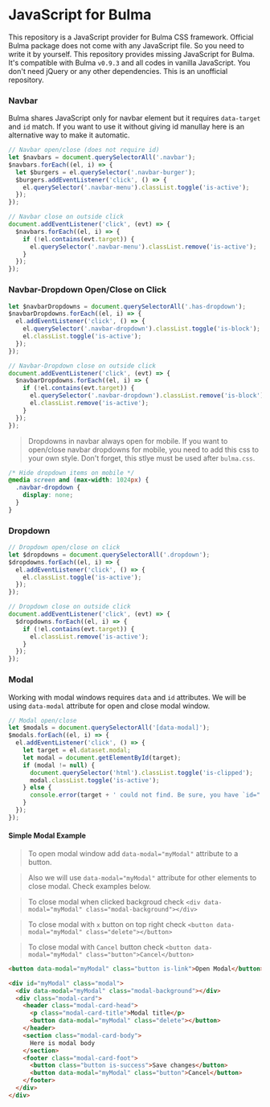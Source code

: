# JavaScript for Bulma
This repository is a JavaScript provider for Bulma CSS framework. Official Bulma package does not come with any JavaScript file. So you need to write it by yourself. This repository provides missing JavaScript for Bulma. It's compatible with Bulma `v0.9.3` and all codes in vanilla JavaScript. You don't need jQuery or any other dependencies. This is an unofficial repository.


### Navbar 
Bulma shares JavaScript only for navbar element but it requires `data-target` and `id` match. If you want to use it without giving id manullay here is an alternative way to make it automatic.


```js
// Navbar open/close (does not require id)
let $navbars = document.querySelectorAll('.navbar');
$navbars.forEach((el, i) => {
  let $burgers = el.querySelector('.navbar-burger');
  $burgers.addEventListener('click', () => {
    el.querySelector('.navbar-menu').classList.toggle('is-active');
  });
});

// Navbar close on outside click
document.addEventListener('click', (evt) => {
  $navbars.forEach((el, i) => {
    if (!el.contains(evt.target)) {
      el.querySelector('.navbar-menu').classList.remove('is-active');
    }
  });
});
```

### Navbar-Dropdown Open/Close on Click
```js
let $navbarDropdowns = document.querySelectorAll('.has-dropdown');
$navbarDropdowns.forEach((el, i) => {
  el.addEventListener('click', () => {
    el.querySelector('.navbar-dropdown').classList.toggle('is-block');
    el.classList.toggle('is-active');
  });
});

// Navbar-Dropdown close on outside click
document.addEventListener('click', (evt) => {
  $navbarDropdowns.forEach((el, i) => {
    if (!el.contains(evt.target)) {
      el.querySelector('.navbar-dropdown').classList.remove('is-block');
      el.classList.remove('is-active');
    }
  });
});
```

> Dropdowns in navbar always open for mobile. If you want to open/close navbar dropdowns for mobile, you need to add this css to your own style. Don't forget, this stlye must be used after `bulma.css`.
```css
/* Hide dropdown items on mobile */
@media screen and (max-width: 1024px) {
  .navbar-dropdown {
    display: none;
  }
}
```

### Dropdown
```js
// Dropdown open/close on click
let $dropdowns = document.querySelectorAll('.dropdown');
$dropdowns.forEach((el, i) => {
  el.addEventListener('click', () => {
    el.classList.toggle('is-active');
  });
});

// Dropdown close on outside click
document.addEventListener('click', (evt) => {
  $dropdowns.forEach((el, i) => {
    if (!el.contains(evt.target)) {
      el.classList.remove('is-active');
    }
  });
});
```

### Modal
Working with modal windows requires `data` and `id` attributes. We will be using `data-modal` attribute for open and close modal window. 

```js
// Modal open/close
let $modals = document.querySelectorAll('[data-modal]');
$modals.forEach((el, i) => {
  el.addEventListener('click', () => {
    let target = el.dataset.modal;
    let modal = document.getElementById(target);
    if (modal != null) {
      document.querySelector('html').classList.toggle('is-clipped');
      modal.classList.toggle('is-active');
    } else {
      console.error(target + ' could not find. Be sure, you have `id="'+target+'"` for your modal.');
    }
  });
});
```

#### Simple Modal Example

> To open modal window add `data-modal="myModal"` attribute to a button.

> Also we will use `data-modal="myModal"` attribute for other elements to close modal. Check examples below.

> To close modal when clicked backgroud check `<div data-modal="myModal" class="modal-background"></div>`

> To close modal with `x` button on top right check `<button data-modal="myModal" class="delete"></button>`

> To close modal with `Cancel` button check `<button data-modal="myModal" class="button">Cancel</button>`

```html
<button data-modal="myModal" class="button is-link">Open Modal</button>

<div id="myModal" class="modal">
  <div data-modal="myModal" class="modal-background"></div>
  <div class="modal-card">
    <header class="modal-card-head">
      <p class="modal-card-title">Modal title</p>
      <button data-modal="myModal" class="delete"></button>
    </header>
    <section class="modal-card-body">
      Here is modal body
    </section>
    <footer class="modal-card-foot">
      <button class="button is-success">Save changes</button>
      <button data-modal="myModal" class="button">Cancel</button>
    </footer>
  </div>
</div>
```

